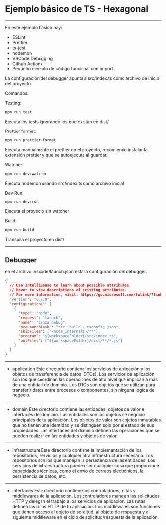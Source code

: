 # Ejemplo básico de TS - Hexagonal

---

En este ejemplo básico hay:

- ESLint
- Prettier
- ts-jest
- nodemon
- VSCode Debugging
- Github Actions
- Pequeño ejemplo de código funcional con import

La configuración del debugger apunta a src/index.ts como archivo de inicio del proyecto.

Comandos:

Testing:

```sh
npm run test
```

Ejecuta los tests ignorando los que existan en dist/

Prettier format:

```sh
npm run prettier-format
```

Ejecuta manualmente el prettier en el proyecto, recomiendo instalar la extensión prettier y que se autoejecute al guardar.

Watcher:

```sh
npm run dev:watcher
```

Ejecuta nodemon usando src/index.ts como archivo inicial

Dev Run:

```sh
npm run dev:run
```

Ejecuta el proyecto sin watcher

Build:

```sh
npm run build
```

Transpila el proyecto en dist/

---

## Debugger

en el archivo .vscode/launch.json está la configuración del debugger.

```json
{
  // Use IntelliSense to learn about possible attributes.
  // Hover to view descriptions of existing attributes.
  // For more information, visit: https://go.microsoft.com/fwlink/?linkid=830387
  "version": "0.2.0",
  "configurations": [
    {
      "type": "node",
      "request": "launch",
      "name": "Lanza debug",
      "preLaunchTask": "tsc: build - tsconfig.json",
      "skipFiles": ["<node_internals>/**"],
      "program": "${workspaceFolder}/src/index.ts",
      "outFiles": ["${workspaceFolder}/dist/**/*.js"]
    }
  ]
}
```

---

- application Este directorio contiene los servicios de aplicación y los objetos de transferencia de datos (DTOs). Los servicios de aplicación son los que coordinan las operaciones de alto nivel que implican a más de una entidad de dominio. Los DTOs son objetos que se utilizan para transferir datos entre procesos o componentes, sin ninguna lógica de negocio.

---

- domain Este directorio contiene las entidades, objetos de valor e interfaces del dominio. Las entidades son los objetos de negocio principales de tu aplicación. Los objetos de valor son objetos inmutables que no tienen una identidad y se distinguen solo por el estado de sus propiedades. Las interfaces del dominio definen las operaciones que se pueden realizar en las entidades y objetos de valor.

---

- infrastructure Este directorio contiene la implementación de los repositorios, servicios y cualquier otra infraestructura necesaria. Los repositorios son los que manejan la persistencia de las entidades. Los servicios de infraestructura pueden ser cualquier cosa que proporcione capacidades técnicas, como el envío de correos electrónicos, la persistencia de datos, etc.

---

- interfaces Este directorio contiene los controladores, rutas y middlewares de la aplicación. Los controladores manejan las solicitudes HTTP y delegan el trabajo a los servicios de aplicación. Las rutas definen las rutas HTTP de tu aplicación. Los middlewares son funciones que tienen acceso al objeto de solicitud, al objeto de respuesta y al siguiente middleware en el ciclo de solicitud/respuesta de la aplicación.
